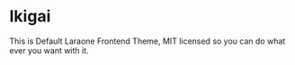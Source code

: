 # Ikigai
This is Default Laraone Frontend Theme, MIT licensed so you can do what ever you want with it.

